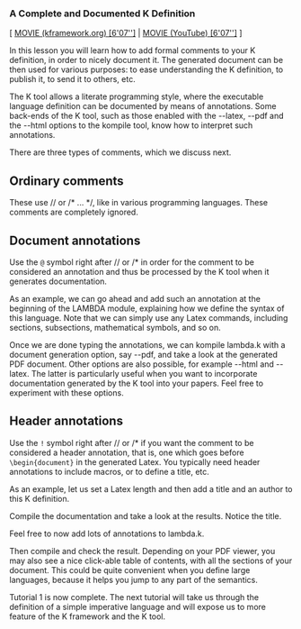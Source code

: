 ### A Complete and Documented K Definition

[
[MOVIE (kframework.org) [6'07'']](http://fsl.cs.uiuc.edu/k-tutorial/1_lambda/1_lambda-lesson_9/1_lambda-lesson_9_player.html)
|
[MOVIE (YouTube) [6'07'']](http://youtu.be/-pHgLqNMKac)
]

In this lesson you will learn how to add formal comments to your K definition,
in order to nicely document it.  The generated document can be then used for
various purposes: to ease understanding the K definition, to publish it,
to send it to others, etc.

The K tool allows a literate programming style, where the executable
language definition can be documented by means of annotations.  Some
back-ends of the K tool, such as those enabled with the --latex, --pdf and the
--html options to the kompile tool, know how to interpret such annotations.

There are three types of comments, which we discuss next.

Ordinary comments
-----------------

These use // or /* ... */, like in various programming languages.  These
comments are completely ignored.

Document annotations
--------------------

Use the `@` symbol right after // or /* in order for the comment to be
considered an annotation and thus be processed by the K tool when it
generates documentation.

As an example, we can go ahead and add such an annotation at the beginning
of the LAMBDA module, explaining how we define the syntax of this language.
Note that we can simply use any Latex commands, including sections,
subsections, mathematical symbols, and so on.

Once we are done typing the annotations, we can kompile lambda.k with a
document generation option, say --pdf, and take a look at the generated
PDF document.  Other options are also possible, for example --html and
--latex.  The latter is particularly useful when you want to incorporate
documentation generated by the K tool into your papers.  Feel free to
experiment with these options.

Header annotations
------------------

Use the `!` symbol right after // or /* if you want the comment to be
considered a header annotation, that is, one which goes before
`\begin{document}` in the generated Latex.  You typically need header
annotations to include macros, or to define a title, etc.

As an example, let us set a Latex length and then add a title and an
author to this K definition.

Compile the documentation and take a look at the results.  Notice the title.

Feel free to now add lots of annotations to lambda.k.

Then compile and check the result.  Depending on your PDF viewer, you
may also see a nice click-able table of contents, with all the sections
of your document.  This could be quite convenient when you define large
languages, because it helps you jump to any part of the semantics.

Tutorial 1 is now complete.  The next tutorial will take us through the
definition of a simple imperative language and will expose us to more
feature of the K framework and the K tool.
